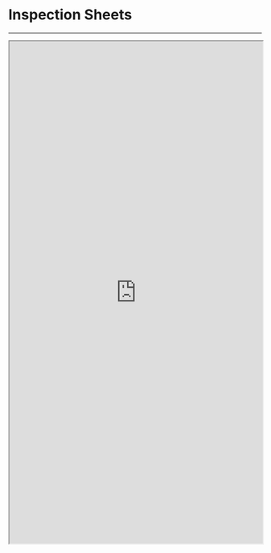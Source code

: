 # Inspection Sheets
---

<iframe src="https://docs.google.com/document/d/e/2PACX-1vRZvLvCPhwWyKS6hXsDZwdK9Wfm6q5sXL2nu2p2FUNbhGbYPvegj0JSii3peNwFtG0q5MrrDZGvVV01/pub?embedded=true" width="100%" height="1000"></iframe>
